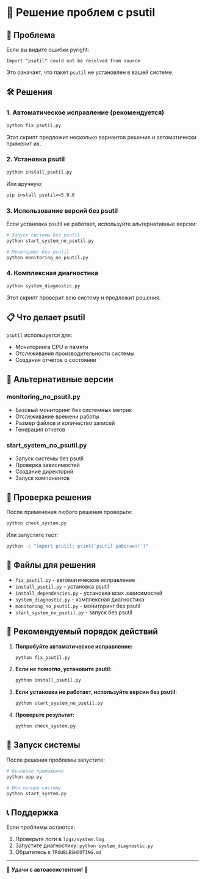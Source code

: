 # 🔧 Решение проблем с psutil

## 🚨 Проблема

Если вы видите ошибки pyright:
```
Import "psutil" could not be resolved from source
```

Это означает, что пакет `psutil` не установлен в вашей системе.

## 🛠️ Решения

### 1. Автоматическое исправление (рекомендуется)

```bash
python fix_psutil.py
```

Этот скрипт предложит несколько вариантов решения и автоматически применит их.

### 2. Установка psutil

```bash
python install_psutil.py
```

Или вручную:
```bash
pip install psutil==5.9.6
```

### 3. Использование версий без psutil

Если установка psutil не работает, используйте альтернативные версии:

```bash
# Запуск системы без psutil
python start_system_no_psutil.py

# Мониторинг без psutil
python monitoring_no_psutil.py
```

### 4. Комплексная диагностика

```bash
python system_diagnostic.py
```

Этот скрипт проверит всю систему и предложит решения.

## 📋 Что делает psutil

`psutil` используется для:
- Мониторинга CPU и памяти
- Отслеживания производительности системы
- Создания отчетов о состоянии

## 🔄 Альтернативные версии

### monitoring_no_psutil.py
- Базовый мониторинг без системных метрик
- Отслеживание времени работы
- Размер файлов и количество записей
- Генерация отчетов

### start_system_no_psutil.py
- Запуск системы без psutil
- Проверка зависимостей
- Создание директорий
- Запуск компонентов

## 🧪 Проверка решения

После применения любого решения проверьте:

```bash
python check_system.py
```

Или запустите тест:

```bash
python -c "import psutil; print('psutil работает!')"
```

## 📁 Файлы для решения

- `fix_psutil.py` - автоматическое исправление
- `install_psutil.py` - установка psutil
- `install_dependencies.py` - установка всех зависимостей
- `system_diagnostic.py` - комплексная диагностика
- `monitoring_no_psutil.py` - мониторинг без psutil
- `start_system_no_psutil.py` - запуск без psutil

## 🎯 Рекомендуемый порядок действий

1. **Попробуйте автоматическое исправление:**
   ```bash
   python fix_psutil.py
   ```

2. **Если не помогло, установите psutil:**
   ```bash
   python install_psutil.py
   ```

3. **Если установка не работает, используйте версии без psutil:**
   ```bash
   python start_system_no_psutil.py
   ```

4. **Проверьте результат:**
   ```bash
   python check_system.py
   ```

## 🚀 Запуск системы

После решения проблемы запустите:

```bash
# Основное приложение
python app.py

# Или полную систему
python start_system.py
```

## 📞 Поддержка

Если проблемы остаются:
1. Проверьте логи в `logs/system.log`
2. Запустите диагностику: `python system_diagnostic.py`
3. Обратитесь к `TROUBLESHOOTING.md`

---

🎉 **Удачи с автоассистентом!** 🚗 